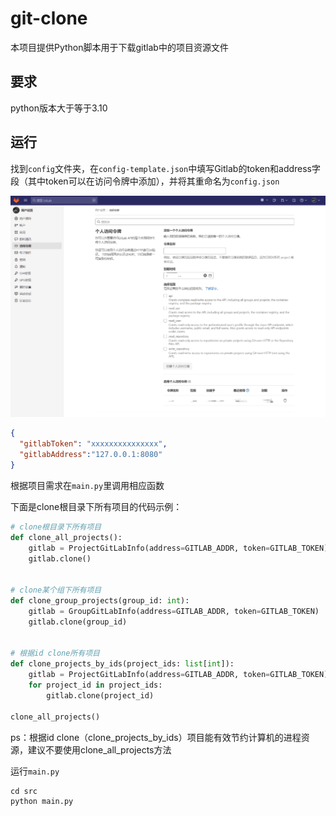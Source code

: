 # git-clone

本项目提供Python脚本用于下载gitlab中的项目资源文件

## 要求

python版本大于等于3.10

## 运行

找到`config`文件夹，在`config-template.json`中填写Gitlab的token和address字段（其中token可以在访问令牌中添加），并将其重命名为`config.json`

![image-20240604171025245](./README.assets/image-20240604171025245.png)

```json
{
  "gitlabToken": "xxxxxxxxxxxxxxx",
  "gitlabAddress":"127.0.0.1:8080"
}
```

根据项目需求在`main.py`里调用相应函数

下面是clone根目录下所有项目的代码示例：

```python
# clone根目录下所有项目
def clone_all_projects():
    gitlab = ProjectGitLabInfo(address=GITLAB_ADDR, token=GITLAB_TOKEN)
    gitlab.clone()


# clone某个组下所有项目
def clone_group_projects(group_id: int):
    gitlab = GroupGitLabInfo(address=GITLAB_ADDR, token=GITLAB_TOKEN)
    gitlab.clone(group_id)


# 根据id clone所有项目
def clone_projects_by_ids(project_ids: list[int]):
    gitlab = ProjectGitLabInfo(address=GITLAB_ADDR, token=GITLAB_TOKEN)
    for project_id in project_ids:
        gitlab.clone(project_id)
        
clone_all_projects()

```

ps：根据id clone（clone_projects_by_ids）项目能有效节约计算机的进程资源，建议不要使用clone_all_projects方法

运行`main.py`

```python
cd src
python main.py
```

